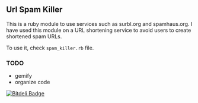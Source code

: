 ## Url Spam Killer

This is a ruby module to use services such as surbl.org and spamhaus.org. I have used this module on a URL shortening service to avoid users to create shortened spam URLs.

To use it, check `spam_killer.rb` file.

### TODO

- gemify
- organize code

[![Bitdeli Badge](https://d2weczhvl823v0.cloudfront.net/lfcipriani/url-spam-killer/trend.png)](https://bitdeli.com/free "Bitdeli Badge")

